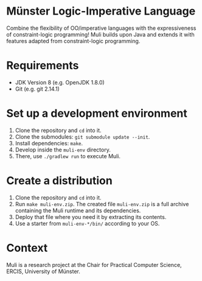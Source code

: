 Münster Logic-Imperative Language
=================================

Combine the flexibility of OO/imperative languages with the expressiveness
of constraint-logic programming! Muli builds upon Java and extends it with
features adapted from constraint-logic programming.

# Requirements

* JDK Version 8 (e.g. OpenJDK 1.8.0)
* Git (e.g. git 2.14.1)

# Set up a development environment

1. Clone the repository and `cd` into it.
2. Clone the submodules: `git submodule update --init`.
3. Install dependencies: `make`.
4. Develop inside the `muli-env` directory.
5. There, use `./gradlew run` to execute Muli.

# Create a distribution

1. Clone the repository and `cd` into it.
2. Run `make muli-env.zip`. The created file `muli-env.zip` is a full archive containing the Muli runtime and its dependencies.
3. Deploy that file where you need it by extracting its contents.
5. Use a starter from `muli-env-*/bin/` according to your OS.

# Context

Muli is a research project at the Chair for Practical Computer Science, ERCIS, University of Münster.
